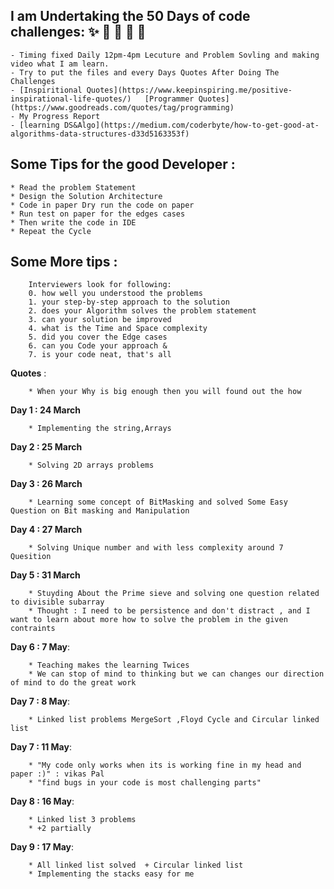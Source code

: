 ## **I am Undertaking the 50 Days of code challenges**: :sparkles: :camel: :tada: :rocket: :metal:
	
	- Timing fixed Daily 12pm-4pm Lecuture and Problem Sovling and making video what I am learn.
    - Try to put the files and every Days Quotes After Doing The Challenges
    - [Inspiritional Quotes](https://www.keepinspiring.me/positive-inspirational-life-quotes/)   [Programmer Quotes](https://www.goodreads.com/quotes/tag/programming)
    - My Progress Report
    - [learning DS&Algo](https://medium.com/coderbyte/how-to-get-good-at-algorithms-data-structures-d33d5163353f)


## **Some Tips for the good Developer** :
	
	* Read the problem Statement
	* Design the Solution Architecture
	* Code in paper Dry run the code on paper 
	* Run test on paper for the edges cases
	* Then write the code in IDE 
	* Repeat the Cycle

## **Some More tips** :
	
		Interviewers look for following:
		0. how well you understood the problems
		1. your step-by-step approach to the solution
		2. does your Algorithm solves the problem statement
		3. can your solution be improved
		4. what is the Time and Space complexity
		5. did you cover the Edge cases
		6. can you Code your approach &
		7. is your code neat, that's all
		
**Quotes** :
		
		* When your Why is big enough then you will found out the how

**Day 1 : 24 March**

		* Implementing the string,Arrays 

**Day 2 : 25 March**

		* Solving 2D arrays problems

**Day 3 : 26 March**

		* Learning some concept of BitMasking and solved Some Easy Question on Bit masking and Manipulation

**Day 4 : 27 March**

		* Solving Unique number and with less complexity around 7 Quesition 

**Day 5 : 31 March**
		
		* Stuyding About the Prime sieve and solving one question related to divisible subarray 
		* Thought : I need to be persistence and don't distract , and I want to learn about more how to solve the problem in the given contraints

**Day 6 : 7 May**:
	
		* Teaching makes the learning Twices
		* We can stop of mind to thinking but we can changes our direction of mind to do the great work

**Day 7 : 8 May**:

		* Linked list problems MergeSort ,Floyd Cycle and Circular linked list

**Day 7 : 11 May**:
	
		* "My code only works when its is working fine in my head and paper :)" : vikas Pal
		* "find bugs in your code is most challenging parts"

**Day 8 : 16 May**:
	
		* Linked list 3 problems 
		* +2 partially

**Day 9 : 17 May**:
		
		* All linked list solved  + Circular linked list
		* Implementing the stacks easy for me

